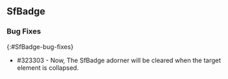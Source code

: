 ## SfBadge

### Bug Fixes
{:#SfBadge-bug-fixes}

* \#323303 - Now, The SfBadge adorner will be cleared when the target element is collapsed.
